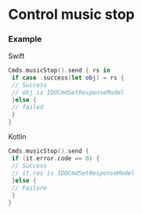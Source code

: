 # Control music stop



### Example

Swift
```swift
Cmds.musicStop().send { rs in
 if case .success(let obj) = rs {
 // Success
 // obj is IDOCmdSetResponseModel
 }else {
 // failed
 }
}
```

Kotlin
```kotlin
Cmds.musicStop().send {
 if (it.error.code == 0) { 
 // Success
 // it.res is IDOCmdSetResponseModel
 }else {
 // Failure
 }
}
```
